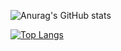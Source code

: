 ![Anurag's GitHub stats](https://github-readme-stats.vercel.app/api?username=dmitrydprog&count_private=true)

[![Top Langs](https://github-readme-stats.vercel.app/api/top-langs/?username=dmitrydprog&layout=compact&exclude_repo=Tutkain,marlin_firmware_for_ghost5,basic-app.g8,telegram-bot-simple,Funogram,rustycrate.rua&langs_count=15)](https://github.com/anuraghazra/github-readme-stats)
